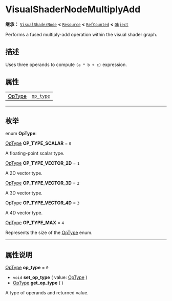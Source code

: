 <!-- ⚠ 请勿编辑本文件 ⚠ -->
<!-- 本文档使用脚本从 WeDot 引擎源码仓库生成。 -->
<!-- 生成脚本：https://github.com/WeDot-Engine/WeDot/tree/4.3/doc/tools/make_md.py； -->
<!-- 原文件：https://github.com/WeDot-Engine/WeDot/tree/4.3/doc/classes/VisualShaderNodeMultiplyAdd.xml。 -->

<div id="_class_visualshadernodemultiplyadd"></div>

# VisualShaderNodeMultiplyAdd

**继承：** [`VisualShaderNode`](class_visualshadernode.md) **<** [`Resource`](class_resource.md) **<** [`RefCounted`](class_refcounted.md) **<** [`Object`](class_object.md)

Performs a fused multiply-add operation within the visual shader graph.

## 描述

Uses three operands to compute `(a * b + c)` expression.

## 属性

|||
|:-:|:--|
| [OpType](#enum_visualshadernodemultiplyadd_optype) | [`op_type`](#class_visualshadernodemultiplyadd_property_op_type) | ``0`` |

<!-- rst-class:: classref-section-separator -->

---

## 枚举

<div id="_class_enum_visualshadernodemultiplyadd_optype"></div>

enum **OpType**: <div id="enum_visualshadernodemultiplyadd_optype"></div>

<div id="_class_visualshadernodemultiplyadd_constant_op_type_scalar"></div>

[OpType](#enum_visualshadernodemultiplyadd_optype) **OP_TYPE_SCALAR** = ``0``

A floating-point scalar type.

<div id="_class_visualshadernodemultiplyadd_constant_op_type_vector_2d"></div>

[OpType](#enum_visualshadernodemultiplyadd_optype) **OP_TYPE_VECTOR_2D** = ``1``

A 2D vector type.

<div id="_class_visualshadernodemultiplyadd_constant_op_type_vector_3d"></div>

[OpType](#enum_visualshadernodemultiplyadd_optype) **OP_TYPE_VECTOR_3D** = ``2``

A 3D vector type.

<div id="_class_visualshadernodemultiplyadd_constant_op_type_vector_4d"></div>

[OpType](#enum_visualshadernodemultiplyadd_optype) **OP_TYPE_VECTOR_4D** = ``3``

A 4D vector type.

<div id="_class_visualshadernodemultiplyadd_constant_op_type_max"></div>

[OpType](#enum_visualshadernodemultiplyadd_optype) **OP_TYPE_MAX** = ``4``

Represents the size of the [OpType](#enum_visualshadernodemultiplyadd_optype) enum.

<!-- rst-class:: classref-section-separator -->

---

## 属性说明

<div id="_class_visualshadernodemultiplyadd_property_op_type"></div>

[OpType](#enum_visualshadernodemultiplyadd_optype) **op_type** = ``0`` <div id="class_visualshadernodemultiplyadd_property_op_type"></div>

- `void` **set_op_type** ( value: [OpType](#enum_visualshadernodemultiplyadd_optype) )
- [OpType](#enum_visualshadernodemultiplyadd_optype) **get_op_type** ( )

A type of operands and returned value.

[^virtual]: 本方法通常需要用户覆盖才能生效。
[^const]: 本方法无副作用，不会修改该实例的任何成员变量。
[^vararg]: 本方法除了能接受在此处描述的参数外，还能够继续接受任意数量的参数。
[^constructor]: 本方法用于构造某个类型。
[^static]: 调用本方法无需实例，可直接使用类名进行调用。
[^operator]: 本方法描述的是使用本类型作为左操作数的有效运算符。
[^bitfield]: 这个值是由下列位标志构成位掩码的整数。
[^void]: 无返回值。
